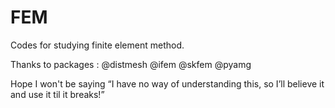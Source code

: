 # FEM
Codes for studying finite element method.

Thanks to packages : @distmesh @ifem @skfem @pyamg

Hope I won't be saying “I have no way of understanding this, so I’ll believe it and use it til it breaks!” 
